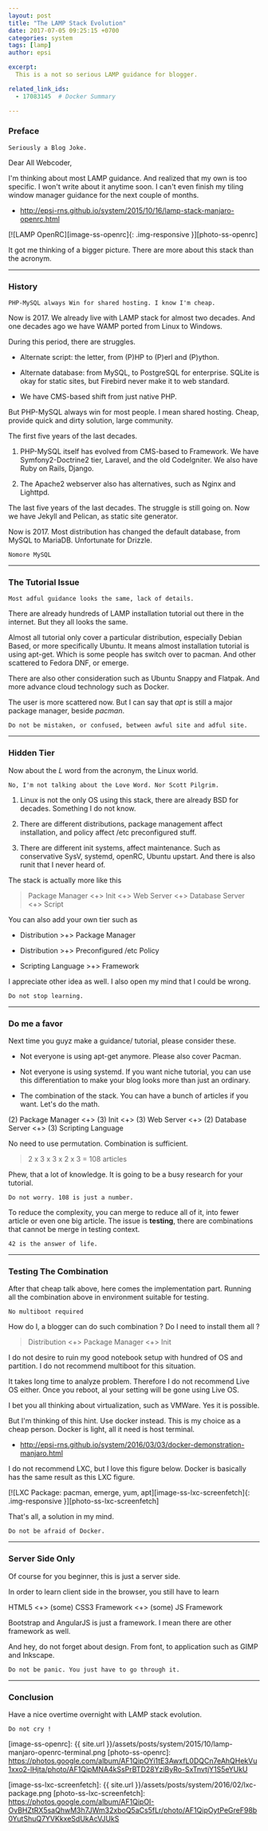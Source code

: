 ```yaml
---
layout: post
title: "The LAMP Stack Evolution"
date: 2017-07-05 09:25:15 +0700
categories: system
tags: [lamp]
author: epsi

excerpt:
  This is a not so serious LAMP guidance for blogger.

related_link_ids: 
  - 17083145  # Docker Summary

---
```


### Preface

	Seriously a Blog Joke.

Dear All Webcoder,

I'm thinking about most LAMP guidance. And realized that my own is too specific. I won't write about it anytime soon. I can't even finish my tiling window manager guidance for the next couple of months.

*	<http://epsi-rns.github.io/system/2015/10/16/lamp-stack-manjaro-openrc.html>

[![LAMP OpenRC][image-ss-openrc]{: .img-responsive }][photo-ss-openrc]

It got me thinking of a bigger picture. There are more about this stack than the acronym.

-- -- --

### History

	PHP-MySQL always Win for shared hosting. I know I'm cheap.

Now is 2017. We already live with LAMP stack for almost two decades. And one decades ago we have WAMP ported from Linux to Windows.

During this period, there are struggles.

*	Alternate script: the letter, from (P)HP to (P)erl and (P)ython.

*	Alternate database: from MySQL, to PostgreSQL for enterprise. SQLite is okay for static sites, but Firebird never make it to web standard.

*	We have CMS-based shift from just native PHP. 

But PHP-MySQL always win for most people. I mean shared hosting. Cheap, provide quick and dirty solution, large community.

The first five years of the last decades.

1.	PHP-MySQL itself has evolved from CMS-based to Framework. We have Symfony2-Doctrine2 tier, Laravel, and the old CodeIgniter. We also have Ruby on Rails, Django.

2.	The Apache2 webserver also has alternatives, such as Nginx and Lighttpd.

The last five years of the last decades. The struggle is still going on. Now we have Jekyll and Pelican, as static site generator.

Now is 2017. Most distribution has changed the default database, from MySQL to MariaDB. Unfortunate for Drizzle.

	Nomore MySQL

-- -- --

### The Tutorial Issue

	Most adful guidance looks the same, lack of details.

There are already hundreds of LAMP installation tutorial out there in the internet. But they all looks the same.

Almost all tutorial only cover a particular distribution, especially Debian Based, or more specifically Ubuntu. It means almost installation tutorial is using apt-get. Which is some people has switch over to pacman. And other scattered to Fedora DNF, or emerge.

There are also other consideration such as Ubuntu Snappy and Flatpak. And more advance cloud technology such as Docker.

The user is more scattered now. But I can say that *apt* is still a major package manager, beside *pacman*.

	Do not be mistaken, or confused, between awful site and adful site.

-- -- --

### Hidden Tier

Now about the *L* word from the acronym, the Linux world. 

	No, I'm not talking about the Love Word. Nor Scott Pilgrim.

1.	Linux is not the only OS using this stack, there are already BSD for decades. Something I do not know.

2.	There are different distributions, package management affect installation, and policy affect /etc preconfigured stuff.

3.	There are different init systems, affect maintenance. Such as conservative SysV, systemd, openRC, Ubuntu upstart. And there is also runit that I never heard of.


The stack is actually more like this

> Package Manager <+> Init <+> Web Server <+> Database Server <+> Script 


You can also add your own tier such as

*	Distribution >+> Package Manager

*	Distribution >+> Preconfigured /etc Policy

*	Scripting Language >+> Framework


I appreciate other idea as well. I also open my mind that I could be wrong.

	Do not stop learning.

-- -- --

### Do me a favor

Next time you guyz make a guidance/ tutorial, please consider these.

*	Not everyone is using apt-get anymore. Please also cover Pacman.

*	Not everyone is using systemd. If you want niche tutorial, you can use this differentiation to make your blog looks more than just an ordinary.

*	The combination of the stack. You can have a bunch of articles if you want. Let's do the math.

(2) Package Manager <+> (3) Init <+> (3) Web Server <+> (2) Database Server <+> (3) Scripting Language 

No need to use permutation. Combination is sufficient.

> 2 x 3 x 3 x 2 x 3 = 108 articles

Phew, that a lot of knowledge. It is going to be a busy research for your tutorial.

	Do not worry. 108 is just a number.

To reduce the complexity, you can merge to reduce all of it, into fewer article or even one big article. The issue is **testing**, there are combinations that cannot be merge in testing context.

	42 is the answer of life.

-- -- --

### Testing The Combination

After that cheap talk above, here comes the implementation part.
Running all the combination above in environment suitable for testing.

	No multiboot required

How do I, a blogger can do such combination ?
Do I need to install them all ?

> Distribution <+> Package Manager <+> Init

I do not desire to ruin my good notebook setup with hundred of OS and partition.
I do not recommend multiboot for this situation.

It takes long time to analyze problem.
Therefore I do not recommend Live OS either.
Once you reboot, al your setting will be gone using Live OS.

I bet you all thinking about virtualization, such as VMWare.
Yes it is possible.

But I'm thinking of this hint. Use docker instead. 
This is my choice as a cheap person.
Docker is light, all it need is host terminal.

*	<http://epsi-rns.github.io/system/2016/03/03/docker-demonstration-manjaro.html>

I do not recommend LXC, but I love this figure below. 
Docker is basically has the same result as this LXC figure.

[![LXC Package: pacman, emerge, yum, apt][image-ss-lxc-screenfetch]{: .img-responsive }][photo-ss-lxc-screenfetch]

That's all, a solution in my mind.

	Do not be afraid of Docker.

-- -- --

### Server Side Only

Of course for you beginner, this is just a server side.

In order to learn client side in the browser, you still have to learn 

HTML5 <+> (some) CSS3 Framework <+> (some) JS Framework

Bootstrap and AngularJS is just a framework. I mean there are other framework as well.

And hey, do not forget about design. From font, to application such as GIMP and Inkscape.

	Do not be panic. You just have to go through it.

-- -- --

### Conclusion

Have a nice overtime overnight with LAMP stack evolution.

	Do not cry !



[//]: <> ( -- -- -- links below -- -- -- )

[image-ss-openrc]: {{ site.url }}/assets/posts/system/2015/10/lamp-manjaro-openrc-terminal.png
[photo-ss-openrc]: https://photos.google.com/album/AF1QipOYi1tE3AwxfL0DQCn7eAhQHekVu1xxo2-lHjta/photo/AF1QipMNA4kSsPrBTD28YziByRo-SxTnvtjY1S5eYUkU

[image-ss-lxc-screenfetch]: {{ site.url }}/assets/posts/system/2016/02/lxc-package.png
[photo-ss-lxc-screenfetch]: https://photos.google.com/album/AF1QipOI-OvBHZtRX5saQhwM3h7JWm32xboQ5aCs5fLr/photo/AF1QipOytPeGreF98b0YutShuQ7YVKkxeSdUkAcVJUkS
